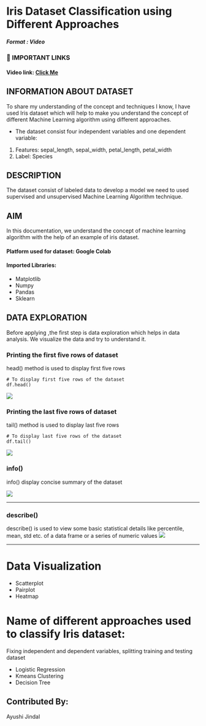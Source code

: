 # Iris Dataset Classification using Different Approaches   


##### Format : Video



  
### 🔗 IMPORTANT LINKS 
#### Video link: [Click Me](https://drive.google.com/file/d/1y8YvLWDrLyDir1w9Gmue760Q_4imIB3R/view?usp=sharing)



  
## INFORMATION ABOUT DATASET

To share my understanding of the concept and techniques I know, I have used Iris dataset which will help to make you understand the concept of different Machine Learning algorithm using different approaches.

* The dataset consist four independent variables and one dependent variable:
1. Features: sepal_length, sepal_width, petal_length, petal_width
2. Label: Species

## DESCRIPTION
The dataset consist of labeled data to develop a model we need to used supervised and unsupervised Machine Learning Algorithm technique.

## AIM
In this documentation, we understand the concept of machine learning algorithm with the help of an example of iris dataset. 

#### Platform used for dataset: Google Colab
#### Imported Libraries: 
- Matplotlib
- Numpy
- Pandas
- Sklearn



##  DATA EXPLORATION
Before applying ,the first step is data exploration which helps in data analysis. We visualize the data and try to understand it.

### Printing the first five rows of dataset

head() method is used to display first five rows


```
# To display first five rows of the dataset
df.head()

```



<img src='https://github.com/ayushijindal/winter-of-contributing/blob/Datascience_With_Python/Datascience_With_Python/Machine%20Learning/Videos/Iris%20Dataset%20Classification/Images/head.PNG'>


### Printing the last five rows of dataset

tail() method is used to display last five rows 
```
# To display last five rows of the dataset
df.tail()
```

<img src='https://github.com/ayushijindal/winter-of-contributing/blob/Datascience_With_Python/Datascience_With_Python/Machine%20Learning/Videos/Iris%20Dataset%20Classification/Images/tail.PNG'>


### info()

info() display concise summary of the dataset

<img src='https://github.com/ayushijindal/winter-of-contributing/blob/Datascience_With_Python/Datascience_With_Python/Machine%20Learning/Videos/Iris%20Dataset%20Classification/Images/info.PNG'>

---



### describe()
describe() is used to view some basic statistical details like percentile, mean, std etc. of a data frame or a series of numeric values
<img src='https://github.com/ayushijindal/winter-of-contributing/blob/Datascience_With_Python/Datascience_With_Python/Machine%20Learning/Videos/Iris%20Dataset%20Classification/Images/describe.PNG'>

---


# Data Visualization
* Scatterplot
* Pairplot
* Heatmap


# Name of different approaches used to classify Iris dataset:
Fixing independent and dependent variables, splitting training and testing dataset
* Logistic Regression
* Kmeans Clustering
* Decision Tree

## Contributed By: 
Ayushi Jindal

